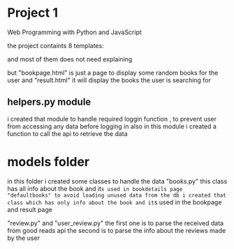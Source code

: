 # Project 1

Web Programming with Python and JavaScript

the project containts 8 templates:

and most of them does not need explaining

but "bookpage.html" is just a page to display some random books for the user
and "result.html" it will display the books the user is searching for 

## helpers.py module

i created that module to handle required loggin function , to prevent user from accessing any data before logging in
also in this module i created a function to call the api to retrieve the data


# models folder
in this folder i created some classes to handle the data
"books.py" this class has all info about the book and it`s used in bookdetails page
"defaultbooks" to avoid loading unused data from the db i created that class which has only info about the book and it`s used in the bookpage and result page

"review.py" and "user_review.py"
the first one is to parse the received data from good reads api
the second is to parse the info about the reviews made by the user




